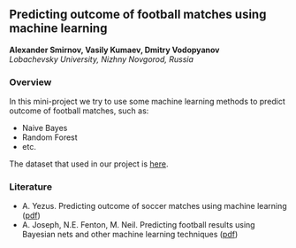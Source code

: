 ## Predicting outcome of football matches using machine learning

**Alexander Smirnov, Vasily Kumaev, Dmitry Vodopyanov**  
*Lobachevsky University, Nizhny Novgorod, Russia*

### Overview
In this mini-project we try to use some machine learning methods to predict outcome of football matches, such as:

  - Naive Bayes
  - Random Forest
  - etc.

The dataset that used in our project is [here](http://www.football-data.co.uk/englandm.php).

### Literature
  - A. Yezus. Predicting outcome of soccer matches using machine learning ([pdf](http://www.math.spbu.ru/SD_AIS/documents/2014-12-341/2014-12-tw-15.pdf))
  - A. Joseph, N.E. Fenton, M. Neil. Predicting football results using Bayesian nets and other machine learning techniques ([pdf](http://www.eecs.qmul.ac.uk/~martin/index_files/spurs_final_published.pdf))
